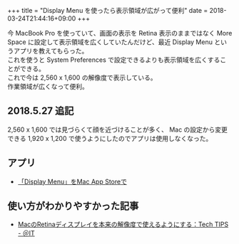 +++
title = "Display Menu を使ったら表示領域が広がって便利"
date = 2018-03-24T21:44:16+09:00
+++

今 MacBook Pro を使っていて、画面の表示を Retina 表示のままではなく More Space に設定して表示領域を広くしていたんだけど、最近 Display Menu というアプリを教えてもらった。  
これを使うと System Preferences で設定できるよりも表示領域を広くすることができる。  
これで今は 2,560 x 1,600 の解像度で表示している。  
作業領域が広くなって便利。

## 2018.5.27 追記

2,560 x 1,600 では見づらくて顔を近づけることが多く、 Mac の設定から変更できる 1,920 x 1,200 で使うようにしたのでアプリは使用しなくなった。

## アプリ

- [「Display Menu」をMac App Storeで](https://itunes.apple.com/jp/app/display-menu/id549083868)

## 使い方がわかりやすかった記事

- [MacのRetinaディスプレイを本来の解像度で使えるようにする：Tech TIPS - ＠IT](http://www.atmarkit.co.jp/ait/articles/1610/07/news023.html)
